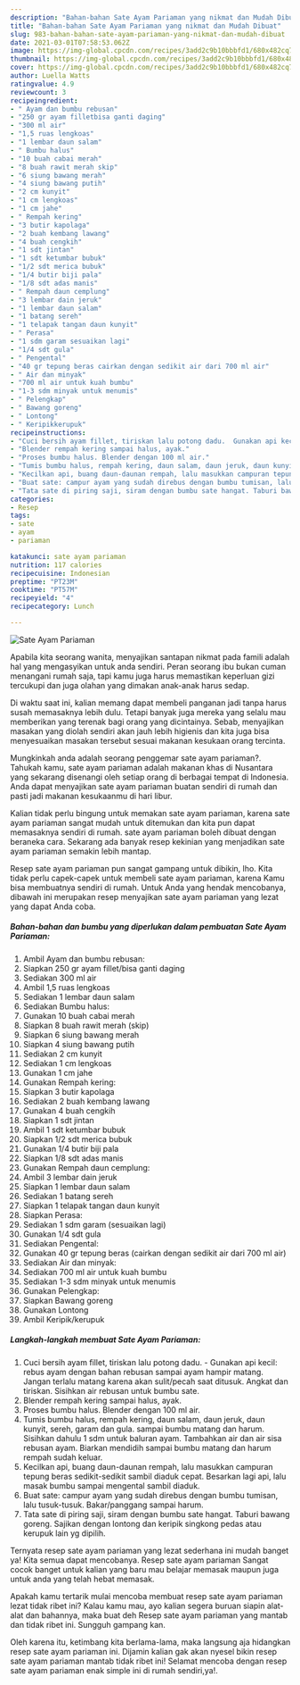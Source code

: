 ```yaml
---
description: "Bahan-bahan Sate Ayam Pariaman yang nikmat dan Mudah Dibuat"
title: "Bahan-bahan Sate Ayam Pariaman yang nikmat dan Mudah Dibuat"
slug: 983-bahan-bahan-sate-ayam-pariaman-yang-nikmat-dan-mudah-dibuat
date: 2021-03-01T07:58:53.062Z
image: https://img-global.cpcdn.com/recipes/3add2c9b10bbbfd1/680x482cq70/sate-ayam-pariaman-foto-resep-utama.jpg
thumbnail: https://img-global.cpcdn.com/recipes/3add2c9b10bbbfd1/680x482cq70/sate-ayam-pariaman-foto-resep-utama.jpg
cover: https://img-global.cpcdn.com/recipes/3add2c9b10bbbfd1/680x482cq70/sate-ayam-pariaman-foto-resep-utama.jpg
author: Luella Watts
ratingvalue: 4.9
reviewcount: 3
recipeingredient:
- " Ayam dan bumbu rebusan"
- "250 gr ayam filletbisa ganti daging"
- "300 ml air"
- "1,5 ruas lengkoas"
- "1 lembar daun salam"
- " Bumbu halus"
- "10 buah cabai merah"
- "8 buah rawit merah skip"
- "6 siung bawang merah"
- "4 siung bawang putih"
- "2 cm kunyit"
- "1 cm lengkoas"
- "1 cm jahe"
- " Rempah kering"
- "3 butir kapolaga"
- "2 buah kembang lawang"
- "4 buah cengkih"
- "1 sdt jintan"
- "1 sdt ketumbar bubuk"
- "1/2 sdt merica bubuk"
- "1/4 butir biji pala"
- "1/8 sdt adas manis"
- " Rempah daun cemplung"
- "3 lembar dain jeruk"
- "1 lembar daun salam"
- "1 batang sereh"
- "1 telapak tangan daun kunyit"
- " Perasa"
- "1 sdm garam sesuaikan lagi"
- "1/4 sdt gula"
- " Pengental"
- "40 gr tepung beras cairkan dengan sedikit air dari 700 ml air"
- " Air dan minyak"
- "700 ml air untuk kuah bumbu"
- "1-3 sdm minyak untuk menumis"
- " Pelengkap"
- " Bawang goreng"
- " Lontong"
- " Keripikkerupuk"
recipeinstructions:
- "Cuci bersih ayam fillet, tiriskan lalu potong dadu.  Gunakan api kecil: rebus ayam dengan bahan rebusan sampai ayam hampir matang. Jangan terlalu matang karena akan sulit/pecah saat ditusuk. Angkat dan tiriskan. Sisihkan air rebusan untuk bumbu sate."
- "Blender rempah kering sampai halus, ayak."
- "Proses bumbu halus. Blender dengan 100 ml air."
- "Tumis bumbu halus, rempah kering, daun salam, daun jeruk, daun kunyit, sereh, garam dan gula. sampai bumbu matang dan harum. Sisihkan dahulu 1 sdm untuk baluran ayam. Tambahkan air dan air sisa rebusan ayam. Biarkan mendidih sampai bumbu matang dan harum rempah sudah keluar."
- "Kecilkan api, buang daun-daunan rempah, lalu masukkan campuran tepung beras sedikit-sedikit sambil diaduk cepat. Besarkan lagi api, lalu masak bumbu sampai mengental sambil diaduk."
- "Buat sate: campur ayam yang sudah direbus dengan bumbu tumisan, lalu tusuk-tusuk. Bakar/panggang sampai harum."
- "Tata sate di piring saji, siram dengan bumbu sate hangat. Taburi bawang goreng. Sajikan dengan lontong dan keripik singkong pedas atau kerupuk lain yg dipilih."
categories:
- Resep
tags:
- sate
- ayam
- pariaman

katakunci: sate ayam pariaman 
nutrition: 117 calories
recipecuisine: Indonesian
preptime: "PT23M"
cooktime: "PT57M"
recipeyield: "4"
recipecategory: Lunch

---
```



![Sate Ayam Pariaman](https://img-global.cpcdn.com/recipes/3add2c9b10bbbfd1/680x482cq70/sate-ayam-pariaman-foto-resep-utama.jpg)

Apabila kita seorang wanita, menyajikan santapan nikmat pada famili adalah hal yang mengasyikan untuk anda sendiri. Peran seorang ibu bukan cuman menangani rumah saja, tapi kamu juga harus memastikan keperluan gizi tercukupi dan juga olahan yang dimakan anak-anak harus sedap.

Di waktu  saat ini, kalian memang dapat membeli panganan jadi tanpa harus susah memasaknya lebih dulu. Tetapi banyak juga mereka yang selalu mau memberikan yang terenak bagi orang yang dicintainya. Sebab, menyajikan masakan yang diolah sendiri akan jauh lebih higienis dan kita juga bisa menyesuaikan masakan tersebut sesuai makanan kesukaan orang tercinta. 



Mungkinkah anda adalah seorang penggemar sate ayam pariaman?. Tahukah kamu, sate ayam pariaman adalah makanan khas di Nusantara yang sekarang disenangi oleh setiap orang di berbagai tempat di Indonesia. Anda dapat menyajikan sate ayam pariaman buatan sendiri di rumah dan pasti jadi makanan kesukaanmu di hari libur.

Kalian tidak perlu bingung untuk memakan sate ayam pariaman, karena sate ayam pariaman sangat mudah untuk ditemukan dan kita pun dapat memasaknya sendiri di rumah. sate ayam pariaman boleh dibuat dengan beraneka cara. Sekarang ada banyak resep kekinian yang menjadikan sate ayam pariaman semakin lebih mantap.

Resep sate ayam pariaman pun sangat gampang untuk dibikin, lho. Kita tidak perlu capek-capek untuk membeli sate ayam pariaman, karena Kamu bisa membuatnya sendiri di rumah. Untuk Anda yang hendak mencobanya, dibawah ini merupakan resep menyajikan sate ayam pariaman yang lezat yang dapat Anda coba.

<!--inarticleads1-->

##### Bahan-bahan dan bumbu yang diperlukan dalam pembuatan Sate Ayam Pariaman:

1. Ambil  Ayam dan bumbu rebusan:
1. Siapkan 250 gr ayam fillet/bisa ganti daging
1. Sediakan 300 ml air
1. Ambil 1,5 ruas lengkoas
1. Sediakan 1 lembar daun salam
1. Sediakan  Bumbu halus:
1. Gunakan 10 buah cabai merah
1. Siapkan 8 buah rawit merah (skip)
1. Siapkan 6 siung bawang merah
1. Siapkan 4 siung bawang putih
1. Sediakan 2 cm kunyit
1. Sediakan 1 cm lengkoas
1. Gunakan 1 cm jahe
1. Gunakan  Rempah kering:
1. Siapkan 3 butir kapolaga
1. Sediakan 2 buah kembang lawang
1. Gunakan 4 buah cengkih
1. Siapkan 1 sdt jintan
1. Ambil 1 sdt ketumbar bubuk
1. Siapkan 1/2 sdt merica bubuk
1. Gunakan 1/4 butir biji pala
1. Siapkan 1/8 sdt adas manis
1. Gunakan  Rempah daun cemplung:
1. Ambil 3 lembar dain jeruk
1. Siapkan 1 lembar daun salam
1. Sediakan 1 batang sereh
1. Siapkan 1 telapak tangan daun kunyit
1. Siapkan  Perasa:
1. Sediakan 1 sdm garam (sesuaikan lagi)
1. Gunakan 1/4 sdt gula
1. Sediakan  Pengental:
1. Gunakan 40 gr tepung beras (cairkan dengan sedikit air dari 700 ml air)
1. Sediakan  Air dan minyak:
1. Sediakan 700 ml air untuk kuah bumbu
1. Sediakan 1-3 sdm minyak untuk menumis
1. Gunakan  Pelengkap:
1. Siapkan  Bawang goreng
1. Gunakan  Lontong
1. Ambil  Keripik/kerupuk




<!--inarticleads2-->

##### Langkah-langkah membuat Sate Ayam Pariaman:

1. Cuci bersih ayam fillet, tiriskan lalu potong dadu.  - Gunakan api kecil: rebus ayam dengan bahan rebusan sampai ayam hampir matang. Jangan terlalu matang karena akan sulit/pecah saat ditusuk. Angkat dan tiriskan. Sisihkan air rebusan untuk bumbu sate.
1. Blender rempah kering sampai halus, ayak.
1. Proses bumbu halus. Blender dengan 100 ml air.
1. Tumis bumbu halus, rempah kering, daun salam, daun jeruk, daun kunyit, sereh, garam dan gula. sampai bumbu matang dan harum. Sisihkan dahulu 1 sdm untuk baluran ayam. Tambahkan air dan air sisa rebusan ayam. Biarkan mendidih sampai bumbu matang dan harum rempah sudah keluar.
1. Kecilkan api, buang daun-daunan rempah, lalu masukkan campuran tepung beras sedikit-sedikit sambil diaduk cepat. Besarkan lagi api, lalu masak bumbu sampai mengental sambil diaduk.
1. Buat sate: campur ayam yang sudah direbus dengan bumbu tumisan, lalu tusuk-tusuk. Bakar/panggang sampai harum.
1. Tata sate di piring saji, siram dengan bumbu sate hangat. Taburi bawang goreng. Sajikan dengan lontong dan keripik singkong pedas atau kerupuk lain yg dipilih.




Ternyata resep sate ayam pariaman yang lezat sederhana ini mudah banget ya! Kita semua dapat mencobanya. Resep sate ayam pariaman Sangat cocok banget untuk kalian yang baru mau belajar memasak maupun juga untuk anda yang telah hebat memasak.

Apakah kamu tertarik mulai mencoba membuat resep sate ayam pariaman lezat tidak ribet ini? Kalau kamu mau, ayo kalian segera buruan siapin alat-alat dan bahannya, maka buat deh Resep sate ayam pariaman yang mantab dan tidak ribet ini. Sungguh gampang kan. 

Oleh karena itu, ketimbang kita berlama-lama, maka langsung aja hidangkan resep sate ayam pariaman ini. Dijamin kalian gak akan nyesel bikin resep sate ayam pariaman mantab tidak ribet ini! Selamat mencoba dengan resep sate ayam pariaman enak simple ini di rumah sendiri,ya!.

